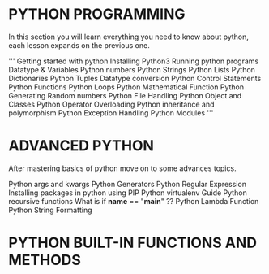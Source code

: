 # PYTHON PROGRAMMING

In this section you will learn everything you need to know about python, each lesson expands on the previous one.

'''
Getting started with python
Installing Python3
Running python programs
Datatype & Variables
Python numbers
Python Strings
Python Lists
Python Dictionaries
Python Tuples
Datatype conversion
Python Control Statements
Python Functions
Python Loops
Python Mathematical Function
Python Generating Random numbers
Python File Handling
Python Object and Classes
Python Operator Overloading
Python inheritance and polymorphism
Python Exception Handling
Python Modules
'''
# ADVANCED PYTHON

After mastering basics of python move on to some advances topics.

Python args and kwargs
Python Generators
Python Regular Expression
Installing packages in python using PIP
Python virtualenv Guide
Python recursive functions
What is if __name__ == "__main__" ??
Python Lambda Function
Python String Formatting

# PYTHON BUILT-IN FUNCTIONS AND METHODS

